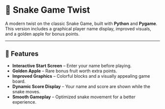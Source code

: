 # 🐍 Snake Game Twist

A modern twist on the classic Snake Game, built with **Python** and **Pygame**.  
This version includes a graphical player name display, improved visuals, and a golden apple for bonus points.

---

## 🎯 Features
- **Interactive Start Screen** – Enter your name before playing.
- **Golden Apple** – Rare bonus fruit worth extra points.
- **Improved Graphics** – Colorful blocks and a visually appealing game board.
- **Dynamic Score Display** – Your name and score are shown while the snake moves.
- **Smooth Gameplay** – Optimized snake movement for a better experience.
